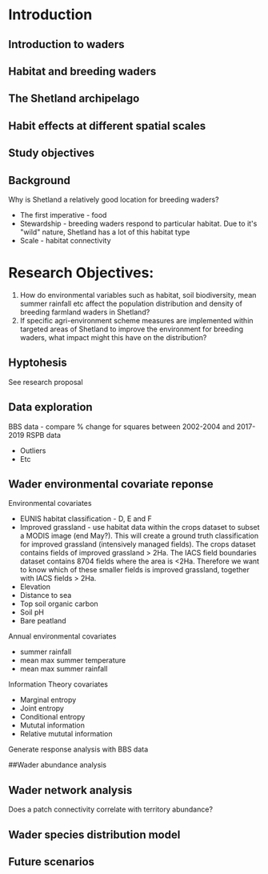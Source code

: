 # Introduction

## Introduction to waders

## Habitat and breeding waders

## The Shetland archipelago

## Habit effects at different spatial scales

## Study objectives





## Background

Why is Shetland a relatively good location for breeding waders?

* The first imperative - food
* Stewardship - breeding waders respond to particular habitat. Due to it's "wild" nature, Shetland has a lot of this habitat type
* Scale - habitat connectivity

Research Objectives:
====================

1.	How do environmental variables such as habitat, soil biodiversity, mean summer rainfall etc affect the population distribution and density of breeding farmland waders in Shetland?
2.	If specific agri-environment scheme measures are implemented within targeted areas of Shetland to improve the environment for breeding waders, what impact might this have on the distribution?

## Hyptohesis

See research proposal


## Data exploration

BBS data - compare % change for squares between 2002-2004 and 2017-2019
RSPB data

* Outliers
* Etc

## Wader environmental covariate reponse

Environmental covariates

* EUNIS habitat classification - D, E and F
* Improved grassland - use habitat data within the crops dataset to subset a MODIS image (end May?). This will create a ground truth classification for improved grassland (intensively managed fields). The crops dataset contains fields of improved grassland > 2Ha. The IACS field boundaries dataset contains 8704 fields where the area is <2Ha. Therefore we want to know which of these smaller fields is improved grassland, together with IACS fields > 2Ha.
* Elevation
* Distance to sea
* Top soil organic carbon
* Soil pH
* Bare peatland

Annual environmental covariates

* summer rainfall
* mean max summer temperature
* mean max summer rainfall

Information Theory covariates

* Marginal entropy
* Joint entropy
* Conditional entropy
* Mututal information
* Relative mututal information

Generate response analysis with BBS data

##Wader abundance analysis

## Wader network analysis

Does a patch connectivity correlate with territory abundance?

## Wader species distribution model

## Future scenarios
